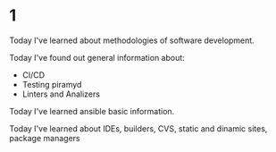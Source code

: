 # 1
Today I've learned about methodologies of software development.

Today I've found out general information about: 
* CI/CD
* Testing piramyd
* Linters and Analizers

Today I've learned ansible basic information.

Today I've learned about IDEs, builders, CVS, static and dinamic sites, package managers
